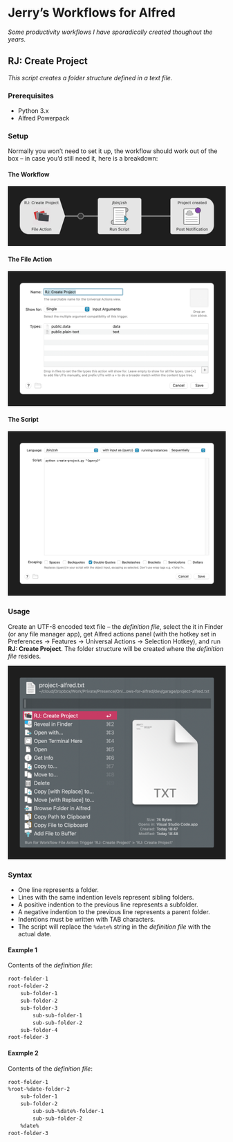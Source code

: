 # Jerry’s Workflows for Alfred

*Some productivity workflows I have sporadically created thoughout the years.*

## RJ: Create Project

*This script creates a folder structure defined in a text file.*

### Prerequisites

- Python 3.x
- Alfred Powerpack

### Setup

Normally you won’t need to set it up, the workflow should work out of the box – in case you’d still need it, here is a breakdown:

#### The Workflow

![alfred workflow](docs/create-project/step-1.png)

#### The File Action

![file action](docs/create-project/step-2.png)

#### The Script

![run-script](docs/create-project/step-3.png)

### Usage

Create an UTF-8 encoded text file – the *definition file*, select the it in Finder (or any file manager app), get Alfred actions panel (with the hotkey set in Preferences → Features → Universal Actions → Selection Hotkey), and run **RJ: Create Project**. The folder structure will be created where the *definition file* resides.

![alfred selection](docs/create-project/step-4.png)

### Syntax

- One line represents a folder.
- Lines with the same indention levels represent sibling folders.
- A positive indention to the previous line represents a subfolder.
- A negative indention to the previous line represents a parent folder.
- Indentions must be written with TAB characters.
- The script will replace the `%date%` string in the *definition file* with the actual date.

#### Eaxmple 1

Contents of the *definition file*:

```txt
root-folder-1
root-folder-2
	sub-folder-1
	sub-folder-2
	sub-folder-3
		sub-sub-folder-1
		sub-sub-folder-2
	sub-folder-4
root-folder-3
```

#### Eaxmple 2

Contents of the *definition file*:

```txt
root-folder-1
%root-%date-folder-2
	sub-folder-1
	sub-folder-2
		sub-sub-%date%-folder-1
		sub-sub-folder-2
	%date%
root-folder-3
```
